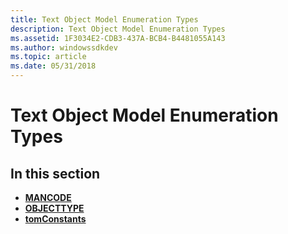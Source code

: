 ```yaml
---
title: Text Object Model Enumeration Types
description: Text Object Model Enumeration Types
ms.assetid: 1F3034E2-CDB3-437A-BCB4-B4481055A143
ms.author: windowssdkdev
ms.topic: article
ms.date: 05/31/2018
---
```


# Text Object Model Enumeration Types

## In this section

-   [**MANCODE**](/windows/desktop/api/tom/ne-tom-__midl___midl_itf_tom_0000_0000_0003)
-   [**OBJECTTYPE**](/windows/desktop/api/tom/ne-tom-__midl___midl_itf_tom_0000_0000_0002)
-   [**tomConstants**](/windows/desktop/api/Tom/ne-tom-__midl___midl_itf_tom_0000_0000_0001)

 

 





